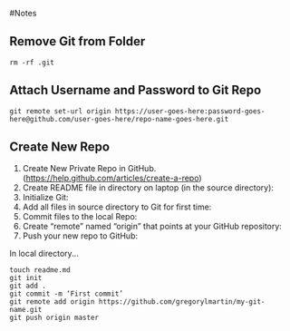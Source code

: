 #Notes

## Remove Git from Folder
```
rm -rf .git
```
## Attach Username and Password to Git Repo

```
git remote set-url origin https://user-goes-here:password-goes-here@github.com/user-goes-here/repo-name-goes-here.git
```


## Create New Repo

1. Create New Private Repo in GitHub. (https://help.github.com/articles/create-a-repo)
2. Create README file in directory on laptop (in the source directory):
3. Initialize Git:
4. Add all files in source directory to Git for first time:
5. Commit files to the local Repo:
6. Create “remote” named “origin” that points at your GitHub repository:
7. Push your new repo to GitHub:

In local directory...
```
touch readme.md
git init
git add .
git commit -m ‘First commit’
git remote add origin https://github.com/gregorylmartin/my-git-name.git
git push origin master
```
